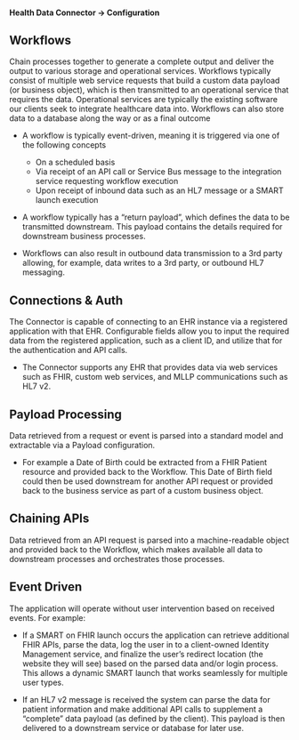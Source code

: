 #### Health Data Connector -> Configuration

## Workflows
Chain processes together to generate a complete output and deliver the output to various storage and operational services. Workflows typically consist of multiple web service requests that build a custom data payload (or business object), which is then transmitted to an operational service that requires the data. Operational services are typically the existing software our clients seek to integrate healthcare data into. Workflows can also store data to a database along the way or as a final outcome

  - A workflow is typically event-driven, meaning it is triggered via one of the following concepts

    - On a scheduled basis
    - Via receipt of an API call or Service Bus message to the integration service requesting workflow execution
    - Upon receipt of inbound data such as an HL7 message or a SMART launch execution

  - A workflow typically has a “return payload”, which defines the data to be transmitted downstream. This payload contains the details required for downstream business processes.

  - Workflows can also result in outbound data transmission to a 3rd party allowing, for example, data writes to a 3rd party, or outbound HL7 messaging.

## Connections & Auth

The Connector is capable of connecting to an EHR instance via a registered application with that EHR. Configurable fields allow you to input the required data from the registered application, such as a client ID, and utilize that for the authentication and API calls.

  - The Connector supports any EHR that provides data via web services such as FHIR, custom web services, and MLLP communications such as HL7 v2.

## Payload Processing

Data retrieved from a request or event is parsed into a standard model and extractable via a Payload configuration.

  - For example a Date of Birth could be extracted from a FHIR Patient resource and provided back to the Workflow. This Date of Birth field could then be used downstream for another API request or provided back to the business service as part of a custom business object.

## Chaining APIs

Data retrieved from an API request is parsed into a machine-readable object and provided back to the Workflow, which makes available all data to downstream processes and orchestrates those processes.

## Event Driven

The application will operate without user intervention based on received events. For example:

  - If a SMART on FHIR launch occurs the application can retrieve additional FHIR APIs, parse the data, log the user in to a client-owned Identity Management service, and finalize the user’s redirect location (the website they will see) based on the parsed data and/or login process. This allows a dynamic SMART launch that works seamlessly for multiple user types.

  - If an HL7 v2 message is received the system can parse the data for patient information and make additional API calls to supplement a “complete” data payload (as defined by the client). This payload is then delivered to a downstream service or database for later use.

